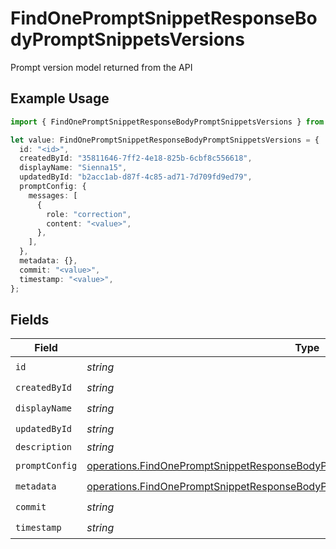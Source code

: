 # FindOnePromptSnippetResponseBodyPromptSnippetsVersions

Prompt version model returned from the API

## Example Usage

```typescript
import { FindOnePromptSnippetResponseBodyPromptSnippetsVersions } from "@orq-ai/node/models/operations";

let value: FindOnePromptSnippetResponseBodyPromptSnippetsVersions = {
  id: "<id>",
  createdById: "35811646-7ff2-4e18-825b-6cbf8c556618",
  displayName: "Sienna15",
  updatedById: "b2acc1ab-d87f-4c85-ad71-7d709fd9ed79",
  promptConfig: {
    messages: [
      {
        role: "correction",
        content: "<value>",
      },
    ],
  },
  metadata: {},
  commit: "<value>",
  timestamp: "<value>",
};
```

## Fields

| Field                                                                                                                                                                                | Type                                                                                                                                                                                 | Required                                                                                                                                                                             | Description                                                                                                                                                                          |
| ------------------------------------------------------------------------------------------------------------------------------------------------------------------------------------ | ------------------------------------------------------------------------------------------------------------------------------------------------------------------------------------ | ------------------------------------------------------------------------------------------------------------------------------------------------------------------------------------ | ------------------------------------------------------------------------------------------------------------------------------------------------------------------------------------ |
| `id`                                                                                                                                                                                 | *string*                                                                                                                                                                             | :heavy_check_mark:                                                                                                                                                                   | N/A                                                                                                                                                                                  |
| `createdById`                                                                                                                                                                        | *string*                                                                                                                                                                             | :heavy_check_mark:                                                                                                                                                                   | N/A                                                                                                                                                                                  |
| `displayName`                                                                                                                                                                        | *string*                                                                                                                                                                             | :heavy_check_mark:                                                                                                                                                                   | N/A                                                                                                                                                                                  |
| `updatedById`                                                                                                                                                                        | *string*                                                                                                                                                                             | :heavy_check_mark:                                                                                                                                                                   | N/A                                                                                                                                                                                  |
| `description`                                                                                                                                                                        | *string*                                                                                                                                                                             | :heavy_minus_sign:                                                                                                                                                                   | N/A                                                                                                                                                                                  |
| `promptConfig`                                                                                                                                                                       | [operations.FindOnePromptSnippetResponseBodyPromptSnippetsResponse200PromptConfig](../../models/operations/findonepromptsnippetresponsebodypromptsnippetsresponse200promptconfig.md) | :heavy_check_mark:                                                                                                                                                                   | N/A                                                                                                                                                                                  |
| `metadata`                                                                                                                                                                           | [operations.FindOnePromptSnippetResponseBodyPromptSnippetsResponse200Metadata](../../models/operations/findonepromptsnippetresponsebodypromptsnippetsresponse200metadata.md)         | :heavy_check_mark:                                                                                                                                                                   | N/A                                                                                                                                                                                  |
| `commit`                                                                                                                                                                             | *string*                                                                                                                                                                             | :heavy_check_mark:                                                                                                                                                                   | N/A                                                                                                                                                                                  |
| `timestamp`                                                                                                                                                                          | *string*                                                                                                                                                                             | :heavy_check_mark:                                                                                                                                                                   | N/A                                                                                                                                                                                  |